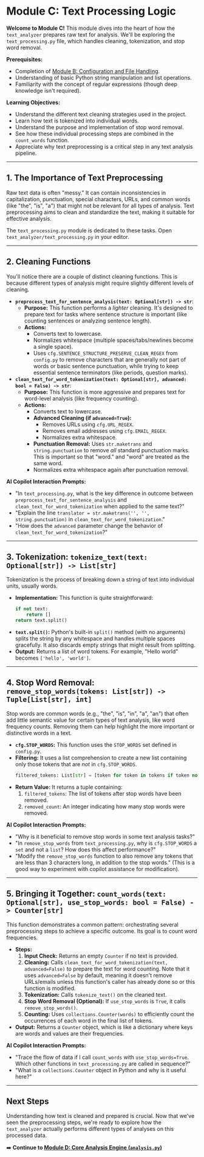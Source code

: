# Module C: Text Processing Logic

**Welcome to Module C!** This module dives into the heart of how the `text_analyzer` prepares raw text for analysis. We'll be exploring the `text_processing.py` file, which handles cleaning, tokenization, and stop word removal.

**Prerequisites:**
*   Completion of [Module B: Configuration and File Handling](comprehending-B-config-fileio.md).
*   Understanding of basic Python string manipulation and list operations.
*   Familiarity with the concept of regular expressions (though deep knowledge isn't required).

**Learning Objectives:**
*   Understand the different text cleaning strategies used in the project.
*   Learn how text is tokenized into individual words.
*   Understand the purpose and implementation of stop word removal.
*   See how these individual processing steps are combined in the `count_words` function.
*   Appreciate why text preprocessing is a critical step in any text analysis pipeline.

---

## 1. The Importance of Text Preprocessing

Raw text data is often "messy." It can contain inconsistencies in capitalization, punctuation, special characters, URLs, and common words (like "the", "is", "a") that might not be relevant for all types of analysis. Text preprocessing aims to clean and standardize the text, making it suitable for effective analysis.

The `text_processing.py` module is dedicated to these tasks. Open `text_analyzer/text_processing.py` in your editor.

---

## 2. Cleaning Functions

You'll notice there are a couple of distinct cleaning functions. This is because different types of analysis might require slightly different levels of cleaning.

*   **`preprocess_text_for_sentence_analysis(text: Optional[str]) -> str`**:
    *   **Purpose:** This function performs a *lighter* cleaning. It's designed to prepare text for tasks where sentence structure is important (like counting sentences or analyzing sentence length).
    *   **Actions:**
        *   Converts text to lowercase.
        *   Normalizes whitespace (multiple spaces/tabs/newlines become a single space).
        *   Uses `cfg.SENTENCE_STRUCTURE_PRESERVE_CLEAN_REGEX` from `config.py` to remove characters that are generally not part of words or basic sentence punctuation, while trying to keep essential sentence terminators (like periods, question marks).
*   **`clean_text_for_word_tokenization(text: Optional[str], advanced: bool = False) -> str`**:
    *   **Purpose:** This function is more aggressive and prepares text for word-level analysis (like frequency counting).
    *   **Actions:**
        *   Converts text to lowercase.
        *   **Advanced Cleaning (if `advanced=True`):**
            *   Removes URLs using `cfg.URL_REGEX`.
            *   Removes email addresses using `cfg.EMAIL_REGEX`.
            *   Normalizes extra whitespace.
        *   **Punctuation Removal:** Uses `str.maketrans` and `string.punctuation` to remove *all* standard punctuation marks. This is important so that "word." and "word" are treated as the same word.
        *   Normalizes extra whitespace again after punctuation removal.

**AI Copilot Interaction Prompts:**

*   "In `text_processing.py`, what is the key difference in outcome between `preprocess_text_for_sentence_analysis` and `clean_text_for_word_tokenization` when applied to the same text?"
*   "Explain the line `translator = str.maketrans('', '', string.punctuation)` in `clean_text_for_word_tokenization`."
*   "How does the `advanced` parameter change the behavior of `clean_text_for_word_tokenization`?"

---

## 3. Tokenization: `tokenize_text(text: Optional[str]) -> List[str]`

Tokenization is the process of breaking down a string of text into individual units, usually words.

*   **Implementation:** This function is quite straightforward:
    ```python
    if not text:
        return []
    return text.split()
    ```
*   **`text.split()`:** Python's built-in `split()` method (with no arguments) splits the string by any whitespace and handles multiple spaces gracefully. It also discards empty strings that might result from splitting.
*   **Output:** Returns a list of word tokens. For example, "Hello world" becomes `['hello', 'world']`.

---

## 4. Stop Word Removal: `remove_stop_words(tokens: List[str]) -> Tuple[List[str], int]`

Stop words are common words (e.g., "the", "is", "in", "a", "an") that often add little semantic value for certain types of text analysis, like word frequency counts. Removing them can help highlight the more important or distinctive words in a text.

*   **`cfg.STOP_WORDS`:** This function uses the `STOP_WORDS` set defined in `config.py`.
*   **Filtering:** It uses a list comprehension to create a new list containing only those tokens that are *not* in `cfg.STOP_WORDS`.
    ```python
    filtered_tokens: List[str] = [token for token in tokens if token not in cfg.STOP_WORDS]
    ```
*   **Return Value:** It returns a tuple containing:
    1.  `filtered_tokens`: The list of tokens after stop words have been removed.
    2.  `removed_count`: An integer indicating how many stop words were removed.

**AI Copilot Interaction Prompts:**

*   "Why is it beneficial to remove stop words in some text analysis tasks?"
*   "In `remove_stop_words` from `text_processing.py`, why is `cfg.STOP_WORDS` a `set` and not a `list`? How does this affect performance?"
*   "Modify the `remove_stop_words` function to also remove any tokens that are less than 3 characters long, in addition to the stop words." (This is a good way to experiment with copilot assistance for modification).

---

## 5. Bringing it Together: `count_words(text: Optional[str], use_stop_words: bool = False) -> Counter[str]`

This function demonstrates a common pattern: orchestrating several preprocessing steps to achieve a specific outcome. Its goal is to count word frequencies.

*   **Steps:**
    1.  **Input Check:** Returns an empty `Counter` if no text is provided.
    2.  **Cleaning:** Calls `clean_text_for_word_tokenization(text, advanced=False)` to prepare the text for word counting. Note that it uses `advanced=False` by default, meaning it doesn't remove URLs/emails unless this function's caller has already done so or this function is modified.
    3.  **Tokenization:** Calls `tokenize_text()` on the cleaned text.
    4.  **Stop Word Removal (Optional):** If `use_stop_words` is `True`, it calls `remove_stop_words()`.
    5.  **Counting:** Uses `collections.Counter(words)` to efficiently count the occurrences of each word in the final list of tokens.
*   **Output:** Returns a `Counter` object, which is like a dictionary where keys are words and values are their frequencies.

**AI Copilot Interaction Prompts:**

*   "Trace the flow of data if I call `count_words` with `use_stop_words=True`. Which other functions in `text_processing.py` are called in sequence?"
*   "What is a `collections.Counter` object in Python and why is it useful here?"

---

## Next Steps

Understanding how text is cleaned and prepared is crucial. Now that we've seen the preprocessing steps, we're ready to explore how the `text_analyzer` actually performs different types of analyses on this processed data.

➡️ **Continue to [Module D: Core Analysis Engine (`analysis.py`)](comprehending-D-analysis-engine.md)**
